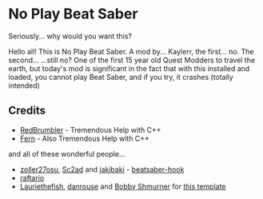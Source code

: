 # No Play Beat Saber

Seriously... why would you want this?

Hello all! This is No Play Beat Saber. A mod by... Kaylerr, the first... no. The second... ...still no? 
One of the first 15 year old Quest Modders to travel the earth, but today's mod is significant in the fact that with this installed and loaded, you cannot play Beat Saber, and if you try, it crashes (totally intended)

## Credits
* [RedBrumbler](https://github.com/redbrumbler) - Tremendous Help with C++
* [Fern](https://github.com/Fernthedev) - Also Tremendous Help with C++

and all of these wonderful people...
* [zoller27osu](https://github.com/zoller27osu), [Sc2ad](https://github.com/Sc2ad) and [jakibaki](https://github.com/jakibaki) - [beatsaber-hook](https://github.com/sc2ad/beatsaber-hook)
* [raftario](https://github.com/raftario)
* [Lauriethefish](https://github.com/Lauriethefish), [danrouse](https://github.com/danrouse) and [Bobby Shmurner](https://github.com/BobbyShmurner) for [this template](https://github.com/Lauriethefish/quest-mod-template)
